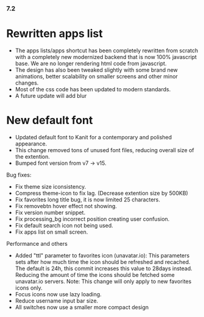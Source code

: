 ### 7.2

# Rewritten apps list 
- The apps lists/apps shortcut has been completely rewritten from scratch with a completely new modernized backend that is now 100% javascript base. We are no longer rendering html code from javascript. 
- The design has also been tweaked slightly with some brand new animations, better scalability on smaller screens and other minor changes. 
- Most of the css code has been updated to modern standards.
- A future update will add blur

# New default font
- Updated default font to Kanit for a contemporary and polished appearance.
- This change removed tons of unused font files, reducing overall size of the extention.
- Bumped font version from v7 -> v15.

Bug fixes:
- Fix theme size iconsistency.
- Compress theme-icon to fix lag. (Decrease extention size by 500KB)
- Fix favorites long title bug, it is now limited 25 characters. 
- Fix removebtn hover effect not showing. 
- Fix version number snippet.
- Fix processing_bg incorrect position creating user confusion. 
- Fix default search icon not being used.
- Fix apps list on small screen. 

Performance and others
- Added "ttl" parameter to favorites icon (unavatar.io): 
This parameters sets after how much time the icon should be refreshed
and recached. The default is 24h, this commit increases this value to
28days instead. Reducing the amount of time the icons should be fetched
some unavatar.io servers. 
Note: This change will only apply to new favorites icons only. 
- Focus icons now use lazy loading.
- Reduce username input bar size. 
- All switches now use a smaller more compact design